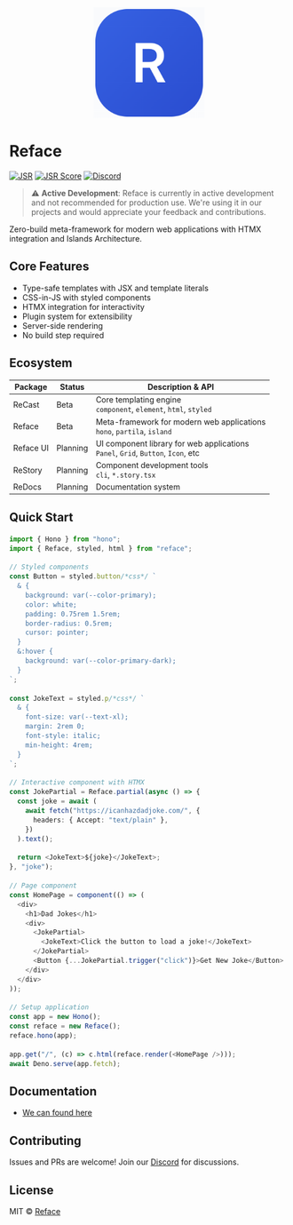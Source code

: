 <div align="center">
  <img src="./website/public/assets/logo.png" alt="Reface Logo" width="200" />
</div>

# Reface

[![JSR](https://jsr.io/badges/@vseplet/reface)](https://jsr.io/@vseplet/reface)
[![JSR Score](https://jsr.io/badges/@vseplet/reface/score)](https://jsr.io/@vseplet/reface)
[![Discord](https://img.shields.io/badge/join-chat-blue?logo=discord&logoColor=white)](https://discord.gg/gT4gvVwqb8)

> ⚠️ **Active Development**: Reface is currently in active development and not recommended for production use. We're using it in our projects and would appreciate your feedback and contributions.

Zero-build meta-framework for modern web applications with HTMX integration and Islands Architecture.

## Core Features

- Type-safe templates with JSX and template literals
- CSS-in-JS with styled components
- HTMX integration for interactivity
- Plugin system for extensibility
- Server-side rendering
- No build step required

## Ecosystem

| Package   | Status   | Description & API                                                                   |
| --------- | -------- | ----------------------------------------------------------------------------------- |
| ReCast    | Beta     | Core templating engine<br>`component`, `element`, `html`, `styled`                  |
| Reface    | Beta     | Meta-framework for modern web applications<br>`hono`, `partila`, `island`           |
| Reface UI | Planning | UI component library for web applications<br>`Panel`, `Grid`, `Button`, `Icon`, etc |
| ReStory   | Planning | Component development tools<br>`cli`, `*.story.tsx`                                 |
| ReDocs    | Planning | Documentation system                                                                |

## Quick Start

```typescript
import { Hono } from "hono";
import { Reface, styled, html } from "reface";

// Styled components
const Button = styled.button/*css*/ `
  & {
    background: var(--color-primary);
    color: white;
    padding: 0.75rem 1.5rem;
    border-radius: 0.5rem;
    cursor: pointer;
  }
  &:hover {
    background: var(--color-primary-dark);
  }
`;

const JokeText = styled.p/*css*/ `
  & {
    font-size: var(--text-xl);
    margin: 2rem 0;
    font-style: italic;
    min-height: 4rem;
  }
`;

// Interactive component with HTMX
const JokePartial = Reface.partial(async () => {
  const joke = await (
    await fetch("https://icanhazdadjoke.com/", {
      headers: { Accept: "text/plain" },
    })
  ).text();

  return <JokeText>${joke}</JokeText>;
}, "joke");

// Page component
const HomePage = component(() => (
  <div>
    <h1>Dad Jokes</h1>
    <div>
      <JokePartial>
        <JokeText>Click the button to load a joke!</JokeText>
      </JokePartial>
      <Button {...JokePartial.trigger("click")}>Get New Joke</Button>
    </div>
  </div>
));

// Setup application
const app = new Hono();
const reface = new Reface();
reface.hono(app);

app.get("/", (c) => c.html(reface.render(<HomePage />)));
await Deno.serve(app.fetch);
```

## Documentation

- [We can found here](./docs/)

## Contributing

Issues and PRs are welcome! Join our [Discord](https://discord.gg/gT4gvVwqb8) for discussions.

## License

MIT © [Reface](./LICENSE)
